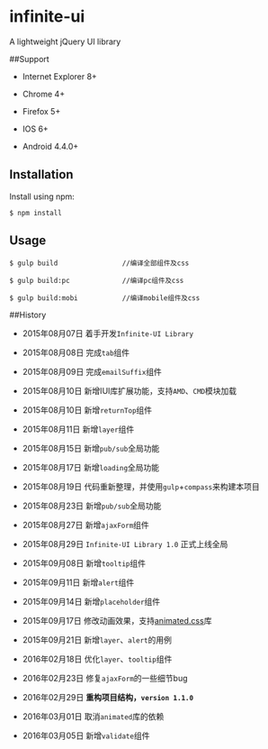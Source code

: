 # infinite-ui
A lightweight jQuery UI library

##Support
* Internet Explorer 8+

* Chrome 4+

* Firefox 5+

* IOS 6+

* Android 4.4.0+

## Installation


Install using npm:

```shell
$ npm install
```


## Usage

```shell
$ gulp build				//编译全部组件及css
```

```shell
$ gulp build:pc				//编译pc组件及css
```

```shell
$ gulp build:mobi			//编译mobile组件及css
```


##History


* 2015年08月07日 着手开发`Infinite-UI Library`

* 2015年08月08日 完成`tab`组件

* 2015年08月09日 完成`emailSuffix`组件

* 2015年08月10日 新增IUI库扩展功能，支持`AMD`、`CMD`模块加载

* 2015年08月10日 新增`returnTop`组件

* 2015年08月11日 新增`layer`组件

* 2015年08月15日 新增`pub/sub`全局功能

* 2015年08月17日 新增`loading`全局功能

* 2015年08月19日 代码重新整理，并使用`gulp`+`compass`来构建本项目

* 2015年08月23日 新增`pub/sub`全局功能

* 2015年08月27日 新增`ajaxForm`组件

* 2015年08月29日 `Infinite-UI Library 1.0` 正式上线全局

* 2015年09月08日 新增`tooltip`组件

* 2015年09月11日 新增`alert`组件

* 2015年09月14日 新增`placeholder`组件

* 2015年09月17日 修改动画效果，支持[animated.css](https://daneden.github.io/animate.css/)库

* 2015年09月21日 新增`layer`、`alert`的用例

* 2016年02月18日 优化`layer`、`tooltip`组件

* 2016年02月23日 修复`ajaxForm`的一些细节bug

* 2016年02月29日 **重构项目结构，`version 1.1.0`**

* 2016年03月01日 取消`animated`库的依赖

* 2016年03月05日 新增`validate`组件
